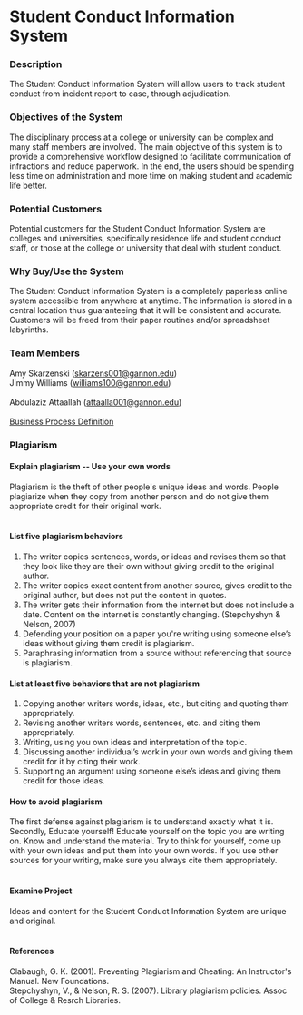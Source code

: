 # Student Conduct Information System #

### Description ###

The Student Conduct Information System will allow users to track student conduct from incident report to case, through adjudication.

### Objectives of the System ###

The disciplinary process at a college or university can be complex and many staff members are involved. The main objective of this system is to provide a comprehensive workflow designed to facilitate communication of infractions and reduce paperwork. In the end, the users should be spending less time on administration and more time on making student and academic life better.

### Potential Customers ###

Potential customers for the Student Conduct Information System are colleges and universities, specifically residence life and student conduct staff, or those at the college or university that deal with student conduct.

### Why Buy/Use the System ###

The Student Conduct Information System is a completely paperless online system accessible from anywhere at anytime. The information is stored in a central location thus guaranteeing that it will be consistent and accurate. Customers will be freed from their paper routines and/or spreadsheet labyrinths.

### Team Members ###

Amy Skarzenski (skarzens001@gannon.edu)
<br>
Jimmy Williams (williams100@gannon.edu)<br>
<br>
Abdulaziz Attaallah (attaalla001@gannon.edu)<br>
<br>
<a href='http://code.google.com/p/studentconductsystem/wiki/BusinessProcessDefinition'>Business Process Definition</a>


<h3>Plagiarism</h3>
<h4>Explain plagiarism -- Use your own words</h4>

Plagiarism is the theft of other people's unique ideas and words. People plagiarize when they copy from another person and do not give them appropriate credit for their original work.<br>
<br>
<h4>List five plagiarism behaviors</h4>

<ol>
<li>The writer copies sentences, words, or ideas and revises them so that they look like they are their own without giving credit to the original author.</li>
<li>The writer copies exact content from another source, gives credit to the original author, but does not put the content in quotes.</li>
<li>The writer gets their information from the internet but does not include a date. Content on the internet is constantly changing. (Stepchyshyn & Nelson, 2007)</li>
<li>Defending your position on a paper you're writing using someone else’s ideas without  giving them credit is plagiarism. </li>
<li>Paraphrasing information from a source without referencing that source is plagiarism.</li>
</ol>

<h4>List  at least five behaviors that are not  plagiarism</h4>

<ol>
<li>Copying another writers words, ideas, etc., but citing and quoting them appropriately.</li>
<li>Revising another writers words, sentences, etc. and citing them appropriately.</li>
<li>Writing, using you own ideas and interpretation of the topic.</li>
<li>Discussing another individual’s work in your own words and giving them credit for it by citing their work.</li>
<li>Supporting an argument using someone else’s ideas and giving them credit for those ideas.</li>
</ol>

<h4>How to avoid plagiarism</h4>
The first defense against plagiarism is to understand exactly what it is. Secondly, Educate yourself! Educate yourself on the topic you are writing on. Know and understand the material. Try to think for yourself, come up with your own ideas and put them into your own words. If you use other sources for your writing, make sure you always cite them appropriately.<br>
<br>
<h4>Examine Project</h4>
Ideas and content for the Student Conduct Information System are unique and original.<br>
<br>
<h4>References</h4>
Clabaugh, G. K. (2001). Preventing Plagiarism and Cheating: An Instructor's Manual. New Foundations. <br>
Stepchyshyn, V., & Nelson, R. S. (2007). Library plagiarism policies. Assoc of College & Resrch Libraries. <br>
